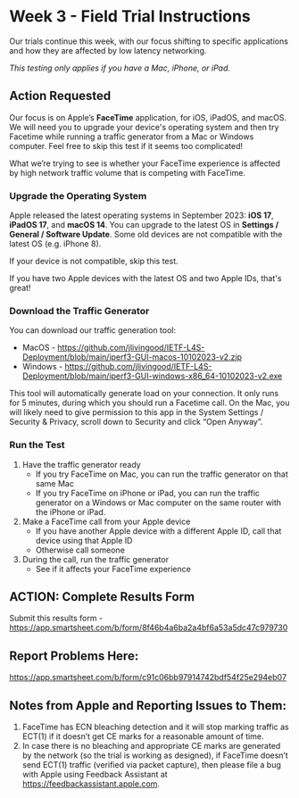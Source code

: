 # Week 3 - Field Trial Instructions

Our trials continue this week, with our focus shifting to specific applications and how they are affected 
by low latency networking. 

*This testing only applies if you have a Mac, iPhone, or iPad.*

## Action Requested

Our focus is on Apple’s **FaceTime** application, for iOS, iPadOS, and macOS.
We will need you to upgrade your device's operating system and then try Facetime while running a traffic generator from a Mac or Windows computer.
Feel free to skip this test if it seems too complicated!

What we’re trying to see is whether your FaceTime experience is affected by high network traffic volume that is competing 
with FaceTime.

### Upgrade the Operating System

Apple released the latest operating systems in September 2023: **iOS 17**, **iPadOS 17**, and **macOS 14**.
You can upgrade to the latest OS in **Settings / General / Software Update**.
Some old devices are not compatible with the latest OS (e.g. iPhone 8).

If your device is not compatible, skip this test.

If you have two Apple devices with the latest OS and two Apple IDs, that's great!

### Download the Traffic Generator

You can download our traffic generation tool:
  * MacOS - https://github.com/jlivingood/IETF-L4S-Deployment/blob/main/iperf3-GUI-macos-10102023-v2.zip
  * Windows - https://github.com/jlivingood/IETF-L4S-Deployment/blob/main/iperf3-GUI-windows-x86_64-10102023-v2.exe

This tool will automatically generate load on your connection.
It only runs for 5 minutes, during which you should run a Facetime call. On the Mac, you will likely 
need to give permission to this app in the System Settings / Security & Privacy, scroll down to Security and 
click “Open Anyway”. 

### Run the Test

1. Have the traffic generator ready
   * If you try FaceTime on Mac, you can run the traffic generator on that same Mac
   * If you try FaceTime on iPhone or iPad, you can run the traffic generator on a Windows or Mac computer on the same router with the iPhone or iPad. 
1. Make a FaceTime call from your Apple device
   * If you have another Apple device with a different Apple ID, call that device using that Apple ID
   * Otherwise call someone
1. During the call, run the traffic generator
   * See if it affects your FaceTime experience

## ACTION: Complete Results Form
Submit this results form - https://app.smartsheet.com/b/form/8f46b4a6ba2a4bf6a53a5dc47c979730

## Report Problems Here: 
https://app.smartsheet.com/b/form/c91c06bb97914742bdf54f25e294eb07

## Notes from Apple and Reporting Issues to Them:
1. FaceTime has ECN bleaching detection and it will stop marking traffic as ECT(1) if it doesn’t get CE marks for a reasonable amount of time.
2. In case there is no bleaching and appropriate CE marks are generated by the network (so the trial is working as designed), if FaceTime doesn’t send ECT(1) traffic (verified via packet capture), then please file a bug with Apple using Feedback Assistant at https://feedbackassistant.apple.com.
